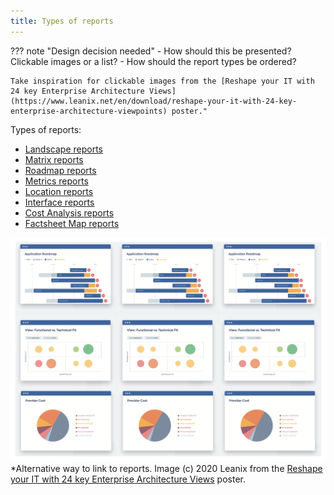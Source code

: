 ```yaml
---
title: Types of reports
---
```


??? note "Design decision needed"
    - How should this be presented? Clickable images or a list? 
    - How should the report types be ordered? 
    
    Take inspiration for clickable images from the [Reshape your IT with 24 key Enterprise Architecture Views](https://www.leanix.net/en/download/reshape-your-it-with-24-key-enterprise-architecture-viewpoints) poster."

Types of reports:

- [Landscape reports](landscape-reports/index.md) 
- [Matrix reports](matrix-reports/index.md) 
- [Roadmap reports](roadmap-reports/index.md) 
- [Metrics reports](metrics-reports/index.md)
- [Location reports](location-reports/index.md)
- [Interface reports](interface-reports/index.md)
- [Cost Analysis reports](cost-analysis-reports/index.md) 
- [Factsheet Map reports](factsheet-map-reports/index.md) 

![Thumbnail images of different types of reports](/assets/images/report-tiles.png)
*Alternative way to link to reports. Image (c) 2020 Leanix from the [Reshape your IT with 24 key Enterprise Architecture Views](https://www.leanix.net/en/download/reshape-your-it-with-24-key-enterprise-architecture-viewpoints) poster.
